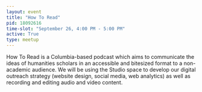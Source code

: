 ```yaml
---
layout: event
title: "How To Read"
pid: 18092616
time-slot: "September 26, 4:00 PM - 5:00 PM"
active: True
type: meetup
---
```


How To Read is a Columbia-based podcast which aims to communicate the ideas of humanities scholars in an accessible and bitesized format to a non-academic audience. We will be using the Studio space to develop our digital outreach strategy (website design, social media, web analytics) as well as recording and editing audio and video content.


